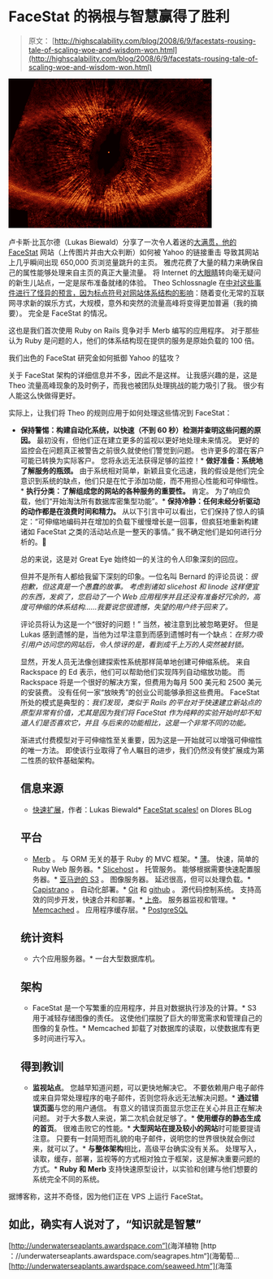 # FaceStat 的祸根与智慧赢得了胜利

> 原文： [http://highscalability.com/blog/2008/6/9/facestats-rousing-tale-of-scaling-woe-and-wisdom-won.html](http://highscalability.com/blog/2008/6/9/facestats-rousing-tale-of-scaling-woe-and-wisdom-won.html)

![](img/22c8de6a3e84ae29ceb53be3ba538190.png)

卢卡斯·比瓦尔德（Lukas Biewald）分享了一次令人着迷的[大满贯，他的](http://www.lukasbiewald.com/?p=153) [FaceStat](http://facestat.com/) 网站（上传图片并由大众判断）如何被 Yahoo 的链接重击 导致其网站上几乎瞬间出现 650,000 页浏览量跳升的主页。 雅虎花费了大量的精力来确保自己的属性能够处理来自主页的真正大量流量。 将 Internet 的[大眼睛](http://www.poster.net/lord-of-the-rings-ii/lord-of-the-rings-ii-eye-of-sauron-4900244.jpg)转向毫无疑问的新生儿站点，一定是尿布准备就绪的体验。 Theo Schlossnagle 在[中对这些事件进行了怪异的预言，因为标点符号对网站体系结构的影响](http://highscalability.com/implications-punctuated-scalabilium-website-architecture)：随着变化无常的互联网寻求新的娱乐方式，大规模，意外和突然的流量高峰将变得更加普遍（我的摘要）。 完全是 FaceStat 的情况。

这也是我们首次使用 Ruby on Rails 竞争对手 Merb 编写的应用程序。 对于那些认为 Ruby 是问题的人，他们的体系结构现在提供的服务是原始负载的 100 倍。

我们出色的 FaceStat 研究金如何抵御 Yahoo 的猛攻？

关于 FaceStat 架构的详细信息并不多，因此不是这样。 让我感兴趣的是，这是 Theo 流量高峰现象的及时例子，而我也被团队处理挑战的能力吸引了我。 很少有人能这么快做得更好。

实际上，让我们将 Theo 的规则应用于如何处理这些情况到 FaceStat：

*   **保持警惕：构建自动化系统，以快速（不到 60 秒）检测并查明这些问题的原因。** 最初没有，但他们正在建立更多的监视以更好地处理未来情况。 更好的监控会在问题真正被警告之前很久就使他们警觉到问题。 也许更多的潜在客户可能已转换为实际客户。 您将永远无法获得足够的监控！*   **做好准备：系统地了解服务的瓶颈。** 由于系统相对简单，新颖且变化迅速，我的假设是他们完全意识到系统的缺点，他们只是在忙于添加功能，而不用担心性能和可伸缩性。*   **执行分类：了解组成您的网站的各种服务的重要性。** 肯定。 为了响应负载，他们“开始淘汰所有数据库密集型功能”。*   **保持冷静：任何未经分析驱动的动作都是在浪费时间和精力。** 从以下引言中可以看出，它们保持了惊人的镇定：“可伸缩地编码并在增加的负载下缓慢增长是一回事，但疯狂地重新构建诸如 FaceStat 之类的活动站点是一整天的事情。” 我不确定他们是如何进行分析的。

    总的来说，这是对 Great Eye 始终如一的关注的令人印象深刻的回应。

    但并不是所有人都给我留下深刻的印象。一位名叫 Bernard 的评论员说：*很抱歉，但这真是一个愚蠢的故事。 考虑到诸如 slicehost 和 linode 这样便宜的东西，发疯了，您启动了一个 Web 应用程序并且还没有准备好冗余的，高度可伸缩的体系结构……我要说您很遗憾，失望的用户终于回来了。*

    评论员将认为这是一个“很好的问题！” 当然，被注意到比被忽略更好。 但是 Lukas 感到遗憾的是，当他为过早注意到而感到遗憾时有一个缺点：*在努力吸引用户访问您的网站后，令人惊讶的是，看到成千上万的人突然被封锁。*

    显然，开发人员无法像创建探索性系统那样简单地创建可伸缩系统。 来自 Rackspace 的 Ed 表示，他们可以帮助他们实现阵列自动缩放功能。 而 Rackspace 将是一个很好的解决方案，但费用为每月 500 美元和 2500 美元的安装费。 没有任何一家“放映秀”的创业公司能够承担这些费用。 FaceStat 所处的模式是典型的：*我们发现，类似于 Rails 的平台对于快速建立新站点的原型非常有价值，尤其是因为我们将 FaceStat 作为纯粹的实验开始时却不知道人们是否喜欢它，并且 与后来的功能相比，这是一个非常不同的功能。*

    渐进式付费模型对于可伸缩性至关重要，因为这是一开始就可以增强可伸缩性的唯一方法。 即使该行业取得了令人瞩目的进步，我们仍然没有使扩展成为第二性质的软件基础架构。

    ## 信息来源

    *   [快速扩展](http://www.lukasbiewald.com/?p=153)，作者：Lukas Biewald*   [FaceStat scales!](http://blog.doloreslabs.com/2008/06/facestat-scales/) on Dlores BLog

    ## 平台

    *   [Merb](http://merbivore.com/) 。 与 ORM 无关的基于 Ruby 的 MVC 框架。*   [薄](http://code.macournoyer.com/thin/)。 快速，简单的 Ruby Web 服务器。*   [Slicehost](http://www.slicehost.com/) 。 托管服务。 能够根据需要快速配置服务器。*   [亚马逊的 S3](http://en.wikipedia.org/wiki/Amazon_S3) 。 图像服务器。 延迟很高，但可以处理负载。*   [Capistrano](http://capify.org/) 。 自动化部署。*   [Git](http://git.or.cz/) 和 [github](http://github.com/) 。 源代码控制系统。 支持高效的同步开发，快速合并和部署。*   [上帝](http://god.rubyforge.org/)。 服务器监视和管理。*   [Memcached](http://www.danga.com/memcached/) 。 应用程序缓存层。*   [PostgreSQL](http://www.postgresql.org/)

    ## 统计资料

    *   六个应用服务器。*   一台大型数据库机。

    ## 架构

    *   FaceStat 是一个写繁重的应用程序，并且对数据执行涉及的计算。*   S3 用于减轻存储图像的责任。 这使他们摆脱了巨大的带宽需求和管理自己的图像的复杂性。*   Memcached 卸载了对数据库的读取，以使数据库有更多时间进行写入。

    ## 得到教训

    *   **监视站点**。 您越早知道问题，可以更快地解决它。 不要依赖用户电子邮件或来自异常处理程序的电子邮件，否则您将永远无法解决问题。*   **通过错误页面**与您的用户通信。 有意义的错误页面显示您正在关心并且正在解决问题。 对于大多数人来说，第二次机会就足够了。*   **使用缓存的静态生成的首页**。 很难击败它的性能。*   **大型网站在提及较小的网站**时可能要提请注意。 只要有一封简短而礼貌的电子邮件，说明您的世界很快就会倒过来，就可以了。*   **与整体架构**相比，高级平台确实没有关系。 处理写入，读取，缓存，部署，监视等的方式相对独立于框架，这是解决重要问题的方式。*   **Ruby 和 Merb** 支持快速原型设计，以实验和创建与他们想要的系统完全不同的系统。

据博客称，这并不奇怪，因为他们正在 VPS 上运行 FaceStat。

如此，确实有人说对了，“知识就是智慧”
-----
[http://underwaterseaplants.awardspace.com”](<a rel=) >海洋植物
[http ：//underwaterseaplants.awardspace.com/seagrapes.htm“](<a rel=) >海葡萄... [http://underwaterseaplants.awardspace.com/seaweed.htm”](<a rel=) >海藻